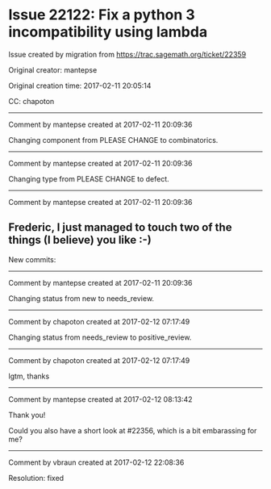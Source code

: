 # Issue 22122: Fix a python 3 incompatibility using lambda

Issue created by migration from https://trac.sagemath.org/ticket/22359

Original creator: mantepse

Original creation time: 2017-02-11 20:05:14

CC:  chapoton




---

Comment by mantepse created at 2017-02-11 20:09:36

Changing component from PLEASE CHANGE to combinatorics.


---

Comment by mantepse created at 2017-02-11 20:09:36

Changing type from PLEASE CHANGE to defect.


---

Comment by mantepse created at 2017-02-11 20:09:36

Frederic, I just managed to touch two of the things (I believe) you like :-)
----
New commits:


---

Comment by mantepse created at 2017-02-11 20:09:36

Changing status from new to needs_review.


---

Comment by chapoton created at 2017-02-12 07:17:49

Changing status from needs_review to positive_review.


---

Comment by chapoton created at 2017-02-12 07:17:49

lgtm, thanks


---

Comment by mantepse created at 2017-02-12 08:13:42

Thank you!

Could you also have a short look at #22356, which is a bit embarassing for me?


---

Comment by vbraun created at 2017-02-12 22:08:36

Resolution: fixed
